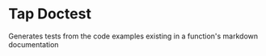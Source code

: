 # Tap Doctest
Generates tests from the code examples existing in a function's markdown documentation
